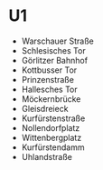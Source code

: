 # U1
- Warschauer Straße
- Schlesisches Tor
- Görlitzer Bahnhof
- Kottbusser Tor
- Prinzenstraße
- Hallesches Tor
- Möckernbrücke
- Gleisdreieck
- Kurfürstenstraße
- Nollendorfplatz
- Wittenbergplatz
- Kurfürstendamm
- Uhlandstraße
